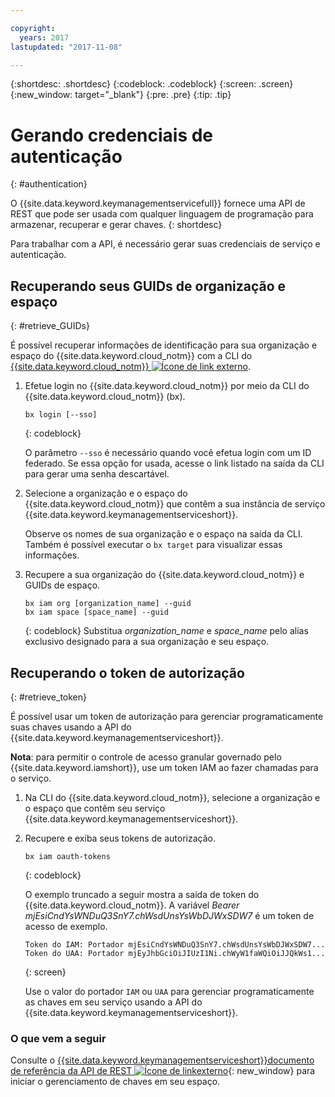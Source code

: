 ```yaml
---

copyright:
  years: 2017
lastupdated: "2017-11-08"

---
```


{:shortdesc: .shortdesc}
{:codeblock: .codeblock}
{:screen: .screen}
{:new_window: target="_blank"}
{:pre: .pre}
{:tip: .tip}

# Gerando credenciais de autenticação
{: #authentication}

O {{site.data.keyword.keymanagementservicefull}} fornece uma API de REST que pode ser usada com qualquer
linguagem de programação para armazenar, recuperar e gerar chaves.
{: shortdesc}

Para trabalhar com a API, é necessário gerar suas credenciais de serviço e autenticação.

## Recuperando seus GUIDs de organização e espaço
{: #retrieve_GUIDs}

É possível recuperar informações de identificação para sua organização e espaço do {{site.data.keyword.cloud_notm}} com a CLI do [{{site.data.keyword.cloud_notm}} ![Ícone de link externo](../../icons/launch-glyph.svg "Ícone de link externo")](https://console.bluemix.net/docs/cli/reference/bluemix_cli/index.html#getting-started).

1. Efetue login no {{site.data.keyword.cloud_notm}} por meio da CLI do {{site.data.keyword.cloud_notm}} (bx).

    ```
    bx login [--sso]
    ```
    {: codeblock}

    O parâmetro `--sso` é necessário quando você efetua login com um ID federado. Se essa opção for usada, acesse o link listado na saída da CLI para gerar uma senha descartável.

2. Selecione a organização e o espaço do {{site.data.keyword.cloud_notm}} que contêm a sua instância de serviço {{site.data.keyword.keymanagementserviceshort}}.

    Observe os nomes de sua organização e o espaço na saída da CLI. Também é possível executar o `bx target` para visualizar essas informações.

3. Recupere a sua organização do {{site.data.keyword.cloud_notm}} e
GUIDs de espaço.

    ```
    bx iam org [organization_name] --guid
    bx iam space [space_name] --guid
    ```
    {: codeblock}
    Substitua _organization_name_ e _space_name_ pelo alias exclusivo designado para a sua organização e seu espaço.

## Recuperando o token de autorização
{: #retrieve_token}

É possível usar um token de autorização para gerenciar programaticamente suas chaves usando a API do {{site.data.keyword.keymanagementserviceshort}}.

**Nota**: para permitir o controle de acesso granular governado pelo {{site.data.keyword.iamshort}}, use um token IAM ao fazer chamadas para o serviço.

1. Na CLI do {{site.data.keyword.cloud_notm}}, selecione a organização e o espaço que contêm seu serviço {{site.data.keyword.keymanagementserviceshort}}.

2. Recupere e exiba seus tokens de autorização.

    ```
    bx iam oauth-tokens
    ```
    {: codeblock}

    O exemplo truncado a seguir mostra a saída de token do {{site.data.keyword.cloud_notm}}. A variável _Bearer mjEsiCndYsWNDuQ3SnY7.chWsdUnsYsWbDJWxSDW7_ é um token de acesso de exemplo.

    ```
    Token do IAM: Portador mjEsiCndYsWNDuQ3SnY7.chWsdUnsYsWbDJWxSDW7...
    Token do UAA: Portador mjEyJhbGciOiJIUzI1Ni.chWyW1faWQiOiJJQkWs1...
    ```
    {: screen}

    Use o valor do portador `IAM` ou `UAA` para gerenciar programaticamente as chaves em seu serviço usando a API do {{site.data.keyword.keymanagementserviceshort}}.

### O que vem a seguir

Consulte o [{{site.data.keyword.keymanagementserviceshort}}documento de referência da API de REST ![Ícone de linkexterno](../../icons/launch-glyph.svg "Ícone de link externo")](https://console.ng.bluemix.net/apidocs/639){: new_window} para iniciar o gerenciamento de chaves em seu espaço.

